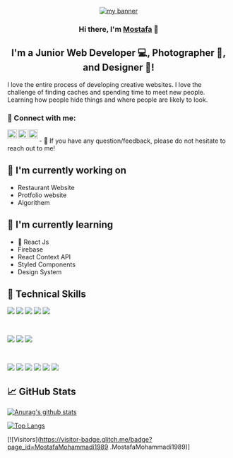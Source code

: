 <p align="center">
  <a href="https://www.yushi.dev/" target="_blank" rel="noreferrer"><img src="[https://user-images.githubusercontent.com/75753187/123350185-74ce0900-d528-11eb-848d-d92955dbb944.png](https://pbs.twimg.com/profile_banners/878324900892614657/1498286005/1500x500)" alt="my banner"></a>
</p>

<h3 align="center">
Hi there, I'm <a href=#" target="_blank" rel="noreferrer">Mostafa</a> 👋
</h3>

<h2 align="center">
I'm a Junior Web Developer 💻, Photographer 📸, and Designer 🎨!
</h2> 

I love the entire process of developing creative websites. I love the challenge of finding caches and spending time to meet new people. Learning how people hide things and where people are likely to look.

### 🤝 Connect with me:

<a href="https://www.linkedin.com/in/Mostafa.mohammado.89/"><img align="left" src="https://raw.githubusercontent.com/yushi1007/yushi1007/main/images/linkedin.svg" alt="Mostafa Mohammadi| LinkedIn" width="21px"/></a>
<a href="https://instagram.com/mostafa.mohammadi.89"><img align="left" src="https://raw.githubusercontent.com/yushi1007/yushi1007/main/images/instagram.svg" alt="Mostafa mohammadi instagram" width="21px"/></a>
  
  
  <a href="https://twitter.com/M_Mostafa1989"><img align="left" src="https://cdn-icons-png.flaticon.com/512/733/733579.png" width="21px"></a>  
  
  
  

</br>
- 💬 If you have any question/feedback, please do not hesitate to reach out to me!

## 🔭 I'm currently working on

- Restaurant Website
- Protfolio website
- Algorithem

## 🌱 I'm currently learning

- 📱 React Js
- Firebase
- React Context API
- Styled Components 
- Design System 

## 💼 Technical Skills

![](https://img.shields.io/badge/Code-React-informational?style=flat&logo=react&color=61DAFB)
![](https://img.shields.io/badge/Code-Redux-informational?style=flat&logo=Redux&color=764ABC)
![](https://img.shields.io/badge/Code-JavaScript-informational?style=flat&logo=JavaScript&color=F7DF1E)
![](https://img.shields.io/badge/Code-HTML5-informational?style=flat&logo=HTML5&color=E34F26)
![](https://img.shields.io/badge/Code-SQLite-informational?style=flat&logo=SQLite&color=003B57)

</br>

![](https://img.shields.io/badge/Style-Bootstrap-informational?style=flat&logo=Bootstrap&color=7952B3)
![](https://img.shields.io/badge/Style-CSS3-informational?style=flat&logo=CSS3&color=1572B6)
![](https://img.shields.io/badge/Style-styled--components-informational?style=flat&logo=styled-components&color=DB7093)


</br>

![](https://img.shields.io/badge/Tools-Figma-informational?style=flat&logo=Figma&color=F24E1E)
![](https://img.shields.io/badge/Tools-NPM-informational?style=flat&logo=NPM&color=CB3837)
![](https://img.shields.io/badge/Tools-Heroku-informational?style=flat&logo=Heroku&color=430098)
![](https://img.shields.io/badge/Tools-Netlify-informational?style=flat&logo=netlify&color=00C7B7)
![](https://img.shields.io/badge/Tools-Git-informational?style=flat&logo=Git&color=F05032)
![](https://img.shields.io/badge/Tools-GitHub-informational?style=flat&logo=GitHub&color=181717)



## 📈 GitHub Stats 

[![Anurag's github stats](https://github-readme-stats.vercel.app/api?username=MostafaMohammadi1989	)](https://github.com/MostafaMohammadi1989)

[![Top Langs](https://github-readme-stats.vercel.app/api/top-langs/?username=MostafaMohammadi1989&layout=compact)](https://github.com/MostafaMohammadi1989	)

[![Visitors](https://visitor-badge.glitch.me/badge?page_id=MostafaMohammadi1989 .MostafaMohammadi1989)]
